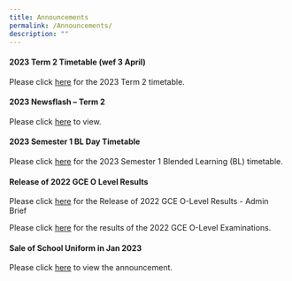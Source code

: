 ```yaml
---
title: Announcements
permalink: /Announcements/
description: ""
---
```

#### 2023 Term 2 Timetable (wef 3 April)

Please click [here](/files/Announcements/2023/classes%20-%202023%20t2%20tt%20wef%203%20apr%20final%203.pdf) for the 2023 Term 2 timetable.

#### 2023 Newsflash – Term 2

Please click [here](/files/Useful%20Links/Newsflash/newsflash%20term%202%202023_final.pdf) to view.

#### 2023 Semester 1 BL Day Timetable

Please click [here](/files/Announcements/2023/2023%20sem1%20bl%20tt%20v2%20-%20class.pdf) for the 2023 Semester 1 Blended Learning (BL) timetable.


#### Release of 2022 GCE O Level Results

Please click [here](/files/Announcements/2023/release%20of%202022%20gce%20o%20level%20results_admin%20brief_for%20school%20website.pdf) for the Release of 2022 GCE O-Level Results - Admin Brief

Please click [here](/files/Announcements/2023/release%20of%202022%20gce%20o%20level%20results_for%20school%20website.pdf) for the results of the 2022 GCE O-Level Examinations.


#### Sale of School Uniform in Jan 2023

Please click [here](/files/Announcements/2023/pasir%20ris%20secondary%20%20sale%20schedule%20jan%202023%20.pdf) to view the announcement. 
